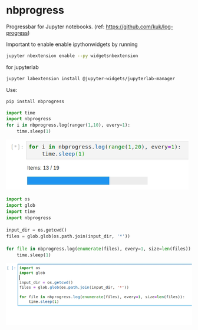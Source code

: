 # nbprogress

Progressbar for Jupyter notebooks. (ref: https://github.com/kuk/log-progress)

Important to enable enable ipythonwidgets by running
```sh
jupyter nbextension enable --py widgetsnbextension
```

for jupyterlab
```sh
jupyter labextension install @jupyter-widgets/jupyterlab-manager
```

Use:
```sh
pip install nbprogress
```
```Python
import time
import nbprogress
for i in nbprogress.log(ranger(1,10), every=1):
    time.sleep(1)
```
![gifs/nbprogress1.gif](gifs/nbprogress1.gif)

```Python
import os
import glob
import time
import nbprogress

input_dir = os.getcwd()
files = glob.glob(os.path.join(input_dir, '*'))

for file in nbprogress.log(enumerate(files), every=1, size=len(files)):
    time.sleep(1)
```
![gifs/nbprogress12.gif](gifs/nbprogress2.gif)